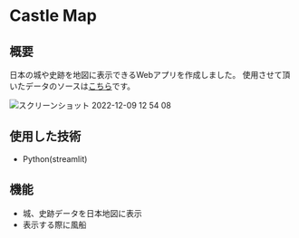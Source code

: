 # Castle Map
## 概要
日本の城や史跡を地図に表示できるWebアプリを作成しました。
使用させて頂いたデータのソースは[こちら](https://100sen.cyber-ninja.jp/)です。

![スクリーンショット 2022-12-09 12 54 08](https://user-images.githubusercontent.com/85020730/206621366-3a2f7e6c-f4f5-47ae-87ea-04e3ef535587.png)

## 使用した技術
- Python(streamlit)

## 機能
- 城、史跡データを日本地図に表示
- 表示する際に風船
